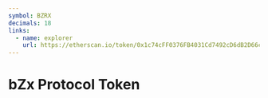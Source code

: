 ```yaml
---
symbol: BZRX
decimals: 18
links:
  - name: explorer
    url: https://etherscan.io/token/0x1c74cFF0376FB4031Cd7492cD6dB2D66c3f2c6B9
---
```


# bZx Protocol Token
